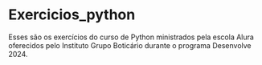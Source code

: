 # Exercicios_python


Esses são os exercícios do curso de Python ministrados pela escola Alura oferecidos pelo Instituto Grupo Boticário durante o programa Desenvolve 2024.
